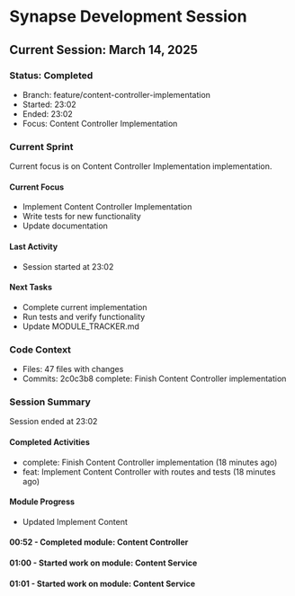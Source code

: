 # Synapse Development Session
## Current Session: March 14, 2025

### Status: Completed
- Branch: feature/content-controller-implementation
- Started: 23:02
- Ended: 23:02
- Focus: Content Controller Implementation

### Current Sprint
Current focus is on Content Controller Implementation implementation.

#### Current Focus
- Implement Content Controller Implementation
- Write tests for new functionality
- Update documentation

#### Last Activity
- Session started at 23:02

#### Next Tasks
- Complete current implementation
- Run tests and verify functionality
- Update MODULE_TRACKER.md

### Code Context
- Files: 47 files with changes
- Commits: 2c0c3b8 complete: Finish Content Controller implementation

### Session Summary
Session ended at 23:02

#### Completed Activities
- complete: Finish Content Controller implementation (18 minutes ago)
- feat: Implement Content Controller with routes and tests (18 minutes ago)

#### Module Progress
- Updated Implement Content

#### 00:52 - Completed module: Content Controller
#### 01:00 - Started work on module: Content Service
#### 01:01 - Started work on module: Content Service

